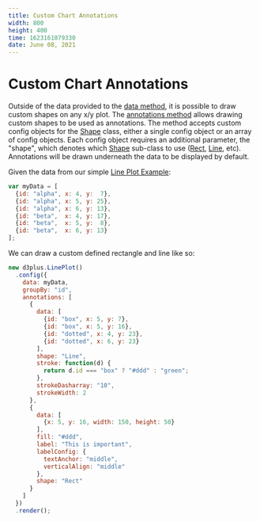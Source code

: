 ```yaml
---
title: Custom Chart Annotations
width: 800
height: 400
time: 1623161079330
date: June 08, 2021
---
```


# Custom Chart Annotations

Outside of the data provided to the [data method](http://d3plus.org/docs/#Viz.data), it is possible to draw custom shapes on any x/y plot. The [annotations method](http://d3plus.org/docs/#Plot.annotations) allows drawing custom shapes to be used as annotations. The method accepts custom config objects for the [Shape](http://d3plus.org/docs/#Shape) class, either a single config object or an array of config objects. Each config object requires an additional parameter, the "shape", which denotes which [Shape](http://d3plus.org/docs/#Shape) sub-class to use ([Rect](http://d3plus.org/docs/#Rect), [Line](http://d3plus.org/docs/#Line), etc). Annotations will be drawn underneath the data to be displayed by default.

Given the data from our simple [Line Plot Example](http://d3plus.org/examples/d3plus-plot/line-plot/):

```js
var myData = [
  {id: "alpha", x: 4, y:  7},
  {id: "alpha", x: 5, y: 25},
  {id: "alpha", x: 6, y: 13},
  {id: "beta",  x: 4, y: 17},
  {id: "beta",  x: 5, y:  8},
  {id: "beta",  x: 6, y: 13}
];
```

We can draw a custom defined rectangle and line like so:

```js
new d3plus.LinePlot()
  .config({
    data: myData,
    groupBy: "id",
    annotations: [
      {
        data: [
          {id: "box", x: 5, y: 7},
          {id: "box", x: 5, y: 16},
          {id: "dotted", x: 4, y: 23},
          {id: "dotted", x: 6, y: 23}
        ],
        shape: "Line",
        stroke: function(d) {
          return d.id === "box" ? "#ddd" : "green";
        },
        strokeDasharray: "10",
        strokeWidth: 2
      },
      {
        data: [
          {x: 5, y: 16, width: 150, height: 50}
        ],
        fill: "#ddd",
        label: "This is important",
        labelConfig: {
          textAnchor: "middle",
          verticalAlign: "middle"
        },
        shape: "Rect"
      }
    ]
  })
  .render();
```
